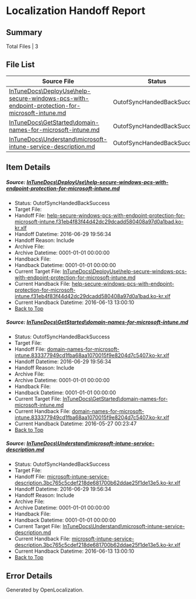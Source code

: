 # <a name='report-top'></a> Localization Handoff Report

## Summary
 Total Files | 3

## File List
 Source File | Status | Details 
 ----------- | ------ | ------- 
 [InTuneDocs\DeployUse\help-secure-windows-pcs-with-endpoint-protection-for-microsoft-intune.md](https://github.com/Microsoft/IntuneDocs-pr/blob/9b96e6c49ec9122961588156d77bf94cdbccd787/InTuneDocs/DeployUse/help-secure-windows-pcs-with-endpoint-protection-for-microsoft-intune.md) | OutofSyncHandedBackSuccess | [Details](#b1b1cc90672903ac0336151373272b5e20e5616548)
 [InTuneDocs\GetStarted\domain-names-for-microsoft-intune.md](https://github.com/Microsoft/IntuneDocs-pr/blob/d5be97583a3666748b0e83c3689fa3dabf5569f3/InTuneDocs/GetStarted/domain-names-for-microsoft-intune.md) | OutofSyncHandedBackSuccess | [Details](#0c48a016da0ca2e393ed3ce6d6e2187d9f752364496)
 [InTuneDocs\Understand\microsoft-intune-service-description.md](https://github.com/Microsoft/IntuneDocs-pr/blob/4794a22b3bdd1f28e6951b81e8379dc208fffc89/InTuneDocs/Understand/microsoft-intune-service-description.md) | OutofSyncHandedBackSuccess | [Details](#6cab0bacd9157323e342662609de8c9f20550d781251)

## Item Details
##### <a name='b1b1cc90672903ac0336151373272b5e20e5616548'></a> Source: [InTuneDocs\DeployUse\help-secure-windows-pcs-with-endpoint-protection-for-microsoft-intune.md](https://github.com/Microsoft/IntuneDocs-pr/blob/9b96e6c49ec9122961588156d77bf94cdbccd787/InTuneDocs/DeployUse/help-secure-windows-pcs-with-endpoint-protection-for-microsoft-intune.md)
* Status: OutofSyncHandedBackSuccess
* Target File: 
* Handoff File: [help-secure-windows-pcs-with-endpoint-protection-for-microsoft-intune.f31eb4f83f44d42dc29dcadd580408a97d0a1bad.ko-kr.xlf](https://github.com/Microsoft/EM.handoff/blob/df5ad97cb765e0adb8c7798c91b1efcc7e619d01/ol-handoff/Microsoft/IntuneDocs-pr.ko-kr/master/help-secure-windows-pcs-with-endpoint-protection-for-microsoft-intune.f31eb4f83f44d42dc29dcadd580408a97d0a1bad.ko-kr.xlf)
* Handoff Datetime: 2016-06-29 19:56:34
* Handoff Reason: Include
* Archive File: 
* Archive Datetime: 0001-01-01 00:00:00
* Handback File: 
* Handback Datetime: 0001-01-01 00:00:00
* Current Target File: [InTuneDocs\DeployUse\help-secure-windows-pcs-with-endpoint-protection-for-microsoft-intune.md](https://github.com/Microsoft/IntuneDocs-pr.ko-kr/blob/61a83e35c768510d7c18f69ecef548e3f0930915/InTuneDocs/DeployUse/help-secure-windows-pcs-with-endpoint-protection-for-microsoft-intune.md)
* Current Handback File: [help-secure-windows-pcs-with-endpoint-protection-for-microsoft-intune.f31eb4f83f44d42dc29dcadd580408a97d0a1bad.ko-kr.xlf](https://github.com/Microsoft/EM.handback/blob/61485e51c37314514064cea57a17d8746bb96d38/ol-handback/Microsoft/IntuneDocs-pr.ko-kr/master/help-secure-windows-pcs-with-endpoint-protection-for-microsoft-intune.f31eb4f83f44d42dc29dcadd580408a97d0a1bad.ko-kr.xlf)
* Current Handback Datetime: 2016-06-13 13:00:10
* [Back to Top](#report-top)

##### <a name='0c48a016da0ca2e393ed3ce6d6e2187d9f752364496'></a> Source: [InTuneDocs\GetStarted\domain-names-for-microsoft-intune.md](https://github.com/Microsoft/IntuneDocs-pr/blob/d5be97583a3666748b0e83c3689fa3dabf5569f3/InTuneDocs/GetStarted/domain-names-for-microsoft-intune.md)
* Status: OutofSyncHandedBackSuccess
* Target File: 
* Handoff File: [domain-names-for-microsoft-intune.833377949cd1fba68aa1070015f9e8204d7c5407.ko-kr.xlf](https://github.com/Microsoft/EM.handoff/blob/df5ad97cb765e0adb8c7798c91b1efcc7e619d01/ol-handoff/Microsoft/IntuneDocs-pr.ko-kr/master/domain-names-for-microsoft-intune.833377949cd1fba68aa1070015f9e8204d7c5407.ko-kr.xlf)
* Handoff Datetime: 2016-06-29 19:56:34
* Handoff Reason: Include
* Archive File: 
* Archive Datetime: 0001-01-01 00:00:00
* Handback File: 
* Handback Datetime: 0001-01-01 00:00:00
* Current Target File: [InTuneDocs\GetStarted\domain-names-for-microsoft-intune.md](https://github.com/Microsoft/IntuneDocs-pr.ko-kr/blob/0123fd93b76670ee3efe710859867697cf359ee6/InTuneDocs/GetStarted/domain-names-for-microsoft-intune.md)
* Current Handback File: [domain-names-for-microsoft-intune.833377949cd1fba68aa1070015f9e8204d7c5407.ko-kr.xlf](https://github.com/Microsoft/EM.handback/blob/b4481eefb625088758f39b0c01ee565c6ac06520/ol-handback/Microsoft/IntuneDocs-pr.ko-kr/master/domain-names-for-microsoft-intune.833377949cd1fba68aa1070015f9e8204d7c5407.ko-kr.xlf)
* Current Handback Datetime: 2016-05-27 00:23:47
* [Back to Top](#report-top)

##### <a name='6cab0bacd9157323e342662609de8c9f20550d781251'></a> Source: [InTuneDocs\Understand\microsoft-intune-service-description.md](https://github.com/Microsoft/IntuneDocs-pr/blob/4794a22b3bdd1f28e6951b81e8379dc208fffc89/InTuneDocs/Understand/microsoft-intune-service-description.md)
* Status: OutofSyncHandedBackSuccess
* Target File: 
* Handoff File: [microsoft-intune-service-description.3bc765c5cdef218de681700b62ddae25f1de13e5.ko-kr.xlf](https://github.com/Microsoft/EM.handoff/blob/df5ad97cb765e0adb8c7798c91b1efcc7e619d01/ol-handoff/Microsoft/IntuneDocs-pr.ko-kr/master/microsoft-intune-service-description.3bc765c5cdef218de681700b62ddae25f1de13e5.ko-kr.xlf)
* Handoff Datetime: 2016-06-29 19:56:34
* Handoff Reason: Include
* Archive File: 
* Archive Datetime: 0001-01-01 00:00:00
* Handback File: 
* Handback Datetime: 0001-01-01 00:00:00
* Current Target File: [InTuneDocs\Understand\microsoft-intune-service-description.md](https://github.com/Microsoft/IntuneDocs-pr.ko-kr/blob/61a83e35c768510d7c18f69ecef548e3f0930915/InTuneDocs/Understand/microsoft-intune-service-description.md)
* Current Handback File: [microsoft-intune-service-description.3bc765c5cdef218de681700b62ddae25f1de13e5.ko-kr.xlf](https://github.com/Microsoft/EM.handback/blob/61485e51c37314514064cea57a17d8746bb96d38/ol-handback/Microsoft/IntuneDocs-pr.ko-kr/master/microsoft-intune-service-description.3bc765c5cdef218de681700b62ddae25f1de13e5.ko-kr.xlf)
* Current Handback Datetime: 2016-06-13 13:00:10
* [Back to Top](#report-top)


## Error Details

Generated by OpenLocalization.
